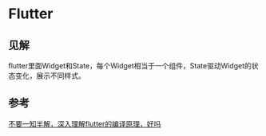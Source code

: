 # Flutter

## 见解

flutter里面Widget和State，每个Widget相当于一个组件，State驱动Widget的状态变化，展示不同样式。



















## 参考

[不要一知半解，深入理解flutter的编译原理，好吗](https://zhuanlan.zhihu.com/p/38025807)



